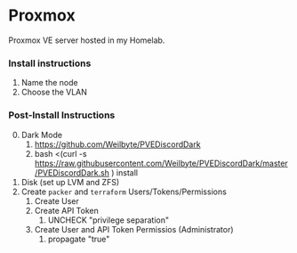 # Proxmox

Proxmox VE server hosted in my Homelab.

### Install instructions

1.  Name the node
2.  Choose the VLAN

### Post-Install Instructions

0.  Dark Mode
    1.  https://github.com/Weilbyte/PVEDiscordDark
    2.  bash <(curl -s https://raw.githubusercontent.com/Weilbyte/PVEDiscordDark/master/PVEDiscordDark.sh ) install
1.  Disk (set up LVM and ZFS)
2.  Create `packer` and `terraform` Users/Tokens/Permissions
    1.  Create User
    2.  Create API Token
        1.  UNCHECK "privilege separation"
    3.  Create User and API Token Permissios (Administrator)
        1.  propagate "true"
